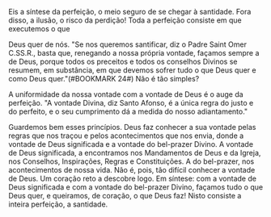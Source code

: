 Eis a síntese da perfeição, o meio seguro de se chegar à santidade. Fora disso, a ilusão, o risco da perdição! Toda a perfeição consiste em que executemos o que

Deus quer de nós. "Se nos queremos santificar, diz o Padre Saint Omer C.SS.R., basta que, renegando a nossa própria vontade, façamos sempre a de Deus, porque todos os preceitos e todos os conselhos Divinos se resumem, em substância, em que devemos sofrer tudo o que Deus quer e como Deus quer."(#BOOKMARK 24#) Não é tão simples?

A uniformidade da nossa vontade com a vontade de Deus é o auge da perfeição. "A vontade Divina, diz Santo Afonso, é a única regra do justo e do perfeito, e o seu cumprimento dá a medida do nosso adiantamento."

Guardemos bem esses princípios. Deus faz conhecer a sua vontade pelas regras que nos traçou e pelos acontecimentos que nos envia, donde a vontade de Deus significada e a vontade do bel-prazer Divino. A vontade de Deus significada, a encontramos nos Mandamentos de Deus e da Igreja, nos Conselhos, Inspirações, Regras e Constituições. A do bel-prazer, nos acontecimentos de nossa vida. Não é, pois, tão difícil conhecer a vontade de Deus. Um coração reto a descobre logo. Em síntese: com a vontade de Deus significada e com a vontade do bel-prazer Divino, façamos tudo o que Deus quer, e queiramos, de coração, o que Deus faz! Nisto consiste a inteira perfeição, a santidade.